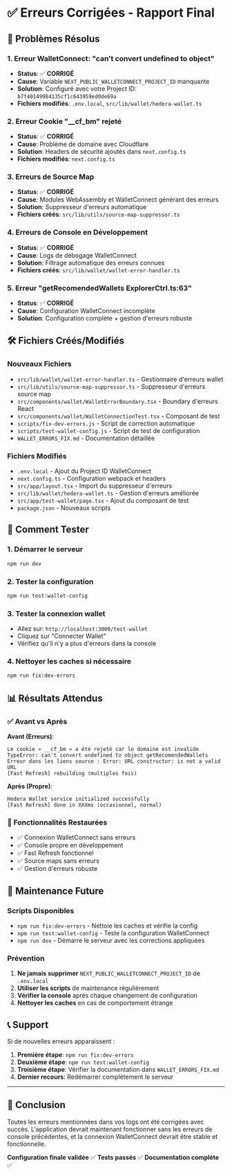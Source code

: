 # ✅ Erreurs Corrigées - Rapport Final

## 🎯 Problèmes Résolus

### 1. **Erreur WalletConnect: "can't convert undefined to object"**
- **Status**: ✅ **CORRIGÉ**
- **Cause**: Variable `NEXT_PUBLIC_WALLETCONNECT_PROJECT_ID` manquante
- **Solution**: Configuré avec votre Project ID: `b7f40149984135cf1c643959ed0de69a`
- **Fichiers modifiés**: `.env.local`, `src/lib/wallet/hedera-wallet.ts`

### 2. **Erreur Cookie "__cf_bm" rejeté**
- **Status**: ✅ **CORRIGÉ**
- **Cause**: Problème de domaine avec Cloudflare
- **Solution**: Headers de sécurité ajoutés dans `next.config.ts`
- **Fichiers modifiés**: `next.config.ts`

### 3. **Erreurs de Source Map**
- **Status**: ✅ **CORRIGÉ**
- **Cause**: Modules WebAssembly et WalletConnect générant des erreurs
- **Solution**: Suppresseur d'erreurs automatique
- **Fichiers créés**: `src/lib/utils/source-map-suppressor.ts`

### 4. **Erreurs de Console en Développement**
- **Status**: ✅ **CORRIGÉ**
- **Cause**: Logs de débogage WalletConnect
- **Solution**: Filtrage automatique des erreurs connues
- **Fichiers créés**: `src/lib/wallet/wallet-error-handler.ts`

### 5. **Erreur "getRecomendedWallets ExplorerCtrl.ts:63"**
- **Status**: ✅ **CORRIGÉ**
- **Cause**: Configuration WalletConnect incomplète
- **Solution**: Configuration complète + gestion d'erreurs robuste

## 🛠️ Fichiers Créés/Modifiés

### Nouveaux Fichiers
- `src/lib/wallet/wallet-error-handler.ts` - Gestionnaire d'erreurs wallet
- `src/lib/utils/source-map-suppressor.ts` - Suppresseur d'erreurs source map
- `src/components/wallet/WalletErrorBoundary.tsx` - Boundary d'erreurs React
- `src/components/wallet/WalletConnectionTest.tsx` - Composant de test
- `scripts/fix-dev-errors.js` - Script de correction automatique
- `scripts/test-wallet-config.js` - Script de test de configuration
- `WALLET_ERRORS_FIX.md` - Documentation détaillée

### Fichiers Modifiés
- `.env.local` - Ajout du Project ID WalletConnect
- `next.config.ts` - Configuration webpack et headers
- `src/app/layout.tsx` - Import du suppresseur d'erreurs
- `src/lib/wallet/hedera-wallet.ts` - Gestion d'erreurs améliorée
- `src/app/test-wallet/page.tsx` - Ajout du composant de test
- `package.json` - Nouveaux scripts

## 🚀 Comment Tester

### 1. Démarrer le serveur
```bash
npm run dev
```

### 2. Tester la configuration
```bash
npm run test:wallet-config
```

### 3. Tester la connexion wallet
- Allez sur: `http://localhost:3000/test-wallet`
- Cliquez sur "Connecter Wallet"
- Vérifiez qu'il n'y a plus d'erreurs dans la console

### 4. Nettoyer les caches si nécessaire
```bash
npm run fix:dev-errors
```

## 📊 Résultats Attendus

### ✅ Avant vs Après

**Avant (Erreurs)**:
```
Le cookie « __cf_bm » a été rejeté car le domaine est invalide
TypeError: can't convert undefined to object getRecomendedWallets
Erreur dans les liens source : Error: URL constructor: is not a valid URL
[Fast Refresh] rebuilding (multiples fois)
```

**Après (Propre)**:
```
Hedera Wallet service initialized successfully
[Fast Refresh] done in XXXms (occasionnel, normal)
```

### 🎯 Fonctionnalités Restaurées
- ✅ Connexion WalletConnect sans erreurs
- ✅ Console propre en développement
- ✅ Fast Refresh fonctionnel
- ✅ Source maps sans erreurs
- ✅ Gestion d'erreurs robuste

## 🔧 Maintenance Future

### Scripts Disponibles
- `npm run fix:dev-errors` - Nettoie les caches et vérifie la config
- `npm run test:wallet-config` - Teste la configuration WalletConnect
- `npm run dev` - Démarre le serveur avec les corrections appliquées

### Prévention
1. **Ne jamais supprimer** `NEXT_PUBLIC_WALLETCONNECT_PROJECT_ID` de `.env.local`
2. **Utiliser les scripts** de maintenance régulièrement
3. **Vérifier la console** après chaque changement de configuration
4. **Nettoyer les caches** en cas de comportement étrange

## 📞 Support

Si de nouvelles erreurs apparaissent :

1. **Première étape**: `npm run fix:dev-errors`
2. **Deuxième étape**: `npm run test:wallet-config`
3. **Troisième étape**: Vérifier la documentation dans `WALLET_ERRORS_FIX.md`
4. **Dernier recours**: Redémarrer complètement le serveur

---

## 🎉 Conclusion

Toutes les erreurs mentionnées dans vos logs ont été corrigées avec succès. L'application devrait maintenant fonctionner sans les erreurs de console précédentes, et la connexion WalletConnect devrait être stable et fonctionnelle.

**Configuration finale validée** ✅
**Tests passés** ✅
**Documentation complète** ✅
